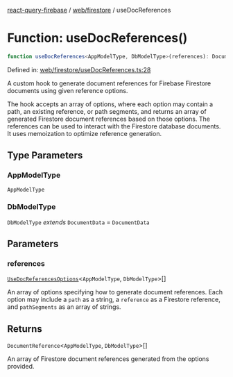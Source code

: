 [react-query-firebase](../../../modules.md) / [web/firestore](../index.md) / useDocReferences

# Function: useDocReferences()

```ts
function useDocReferences<AppModelType, DbModelType>(references): DocumentReference<AppModelType, DbModelType>[]
```

Defined in: [web/firestore/useDocReferences.ts:28](https://github.com/vpishuk/react-query-firebase/blob/10e2945f75363a784c3dfc0e90b9f7a489dcc848/web/firestore/useDocReferences.ts#L28)

A custom hook to generate document references for Firebase Firestore documents using given
reference options.

The hook accepts an array of options, where each option may contain a path,
an existing reference, or path segments, and returns an array of generated
Firestore document references based on those options. The references can be used
to interact with the Firestore database documents. It uses memoization to optimize
reference generation.

## Type Parameters

### AppModelType

`AppModelType`

### DbModelType

`DbModelType` *extends* `DocumentData` = `DocumentData`

## Parameters

### references

[`UseDocReferencesOptions`](../type-aliases/UseDocReferencesOptions.md)\<`AppModelType`, `DbModelType`\>[]

An array of options
specifying how to generate document references. Each option may include a `path`
as a string, a `reference` as a Firestore reference, and `pathSegments` as an array of strings.

## Returns

`DocumentReference`\<`AppModelType`, `DbModelType`\>[]

An array of Firestore document references
generated from the options provided.
